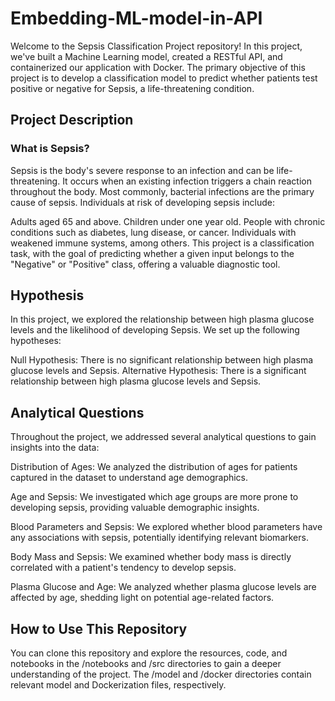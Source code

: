 # Embedding-ML-model-in-API
Welcome to the Sepsis Classification Project repository! In this project, we've built a Machine Learning model, created a RESTful API, and containerized our application with Docker. The primary objective of this project is to develop a classification model to predict whether patients test positive or negative for Sepsis, a life-threatening condition.

## Project Description
### What is Sepsis?
Sepsis is the body's severe response to an infection and can be life-threatening. It occurs when an existing infection triggers a chain reaction throughout the body. Most commonly, bacterial infections are the primary cause of sepsis. Individuals at risk of developing sepsis include:

Adults aged 65 and above.
Children under one year old.
People with chronic conditions such as diabetes, lung disease, or cancer.
Individuals with weakened immune systems, among others.
This project is a classification task, with the goal of predicting whether a given input belongs to the "Negative" or "Positive" class, offering a valuable diagnostic tool.

## Hypothesis
In this project, we explored the relationship between high plasma glucose levels and the likelihood of developing Sepsis. We set up the following hypotheses:

Null Hypothesis: There is no significant relationship between high plasma glucose levels and Sepsis.
Alternative Hypothesis: There is a significant relationship between high plasma glucose levels and Sepsis.
## Analytical Questions
Throughout the project, we addressed several analytical questions to gain insights into the data:

Distribution of Ages: We analyzed the distribution of ages for patients captured in the dataset to understand age demographics.

Age and Sepsis: We investigated which age groups are more prone to developing sepsis, providing valuable demographic insights.

Blood Parameters and Sepsis: We explored whether blood parameters have any associations with sepsis, potentially identifying relevant biomarkers.

Body Mass and Sepsis: We examined whether body mass is directly correlated with a patient's tendency to develop sepsis.

Plasma Glucose and Age: We analyzed whether plasma glucose levels are affected by age, shedding light on potential age-related factors.

## How to Use This Repository
You can clone this repository and explore the resources, code, and notebooks in the /notebooks and /src directories to gain a deeper understanding of the project. The /model and /docker directories contain relevant model and Dockerization files, respectively.

